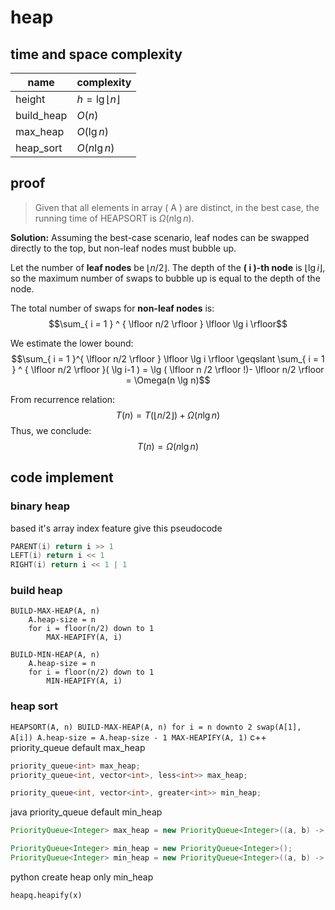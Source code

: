 # heap

## time and space complexity

| name       | complexity                  |
| ---------- | --------------------------- |
| height     | $h = \lg \lfloor n \rfloor$ |
| build_heap | $O(n)$                      |
| max_heap | $O( \lg n)$                      |
| heap_sort  | $O(n \lg n)$                |

## proof

> Given that all elements in array \( A \) are distinct, in the best case, the running time of HEAPSORT is $\Omega(n \lg n)$.

**Solution:**
Assuming the best-case scenario, leaf nodes can be swapped directly to the top, but non-leaf nodes must bubble up.

Let the number of **leaf nodes** be $\lfloor n/2 \rfloor$.
The depth of the **\( i \)-th node** is $\lfloor \lg i \rfloor$, so the maximum number of swaps to bubble up is equal to the depth of the node.

The total number of swaps for **non-leaf nodes** is:
$$\sum_{ i = 1 } ^ { \lfloor n/2 \rfloor } \lfloor \lg i \rfloor$$

We estimate the lower bound:
$$\sum_{ i = 1 }^{ \lfloor n/2 \rfloor } \lfloor \lg i \rfloor \geqslant \sum_{ i = 1 } ^ { \lfloor n/2 \rfloor }( \lg i-1 ) = \lg ( \lfloor n /2 \rfloor !)- \lfloor n/2 \rfloor = \Omega(n \lg n)$$

From recurrence relation:
$$T(n) = T( \lfloor n / 2 \rfloor ) + \Omega(n \lg n)$$
Thus, we conclude:
$$T(n) = \Omega(n \lg n)$$

## code implement

### binary heap

based it's array index feature give this pseudocode

```cpp
PARENT(i) return i >> 1
LEFT(i) return i << 1
RIGHT(i) return i << 1 | 1
```

### build heap
```
BUILD-MAX-HEAP(A, n)
    A.heap-size = n
    for i = floor(n/2) down to 1
        MAX-HEAPIFY(A, i)
```
```
BUILD-MIN-HEAP(A, n)
    A.heap-size = n
    for i = floor(n/2) down to 1
        MIN-HEAPIFY(A, i)
```
### heap sort
`
HEAPSORT(A, n)
    BUILD-MAX-HEAP(A, n)
    for i = n downto 2
        swap(A[1], A[i])
        A.heap-size = A.heap-size - 1
        MAX-HEAPIFY(A, 1)
`
c++ priority_queue default max_heap

```cpp
priority_queue<int> max_heap;
priority_queue<int, vector<int>, less<int>> max_heap;

priority_queue<int, vector<int>, greater<int>> min_heap;
```

java priority_queue default min_heap

```java
PriorityQueue<Integer> max_heap = new PriorityQueue<Integer>((a, b) -> (b - a));

PriorityQueue<Integer> min_heap = new PriorityQueue<Integer>();
PriorityQueue<Integer> min_heap = new PriorityQueue<Integer>((a, b) -> (a - b))
```

python create heap only min_heap

```python
heapq.heapify(x)
```
